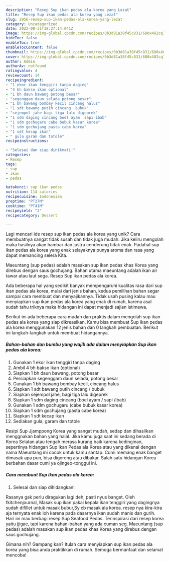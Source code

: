 ```yaml
---
description: "Resep Sup ikan pedas ala korea yang Lezat"
title: "Resep Sup ikan pedas ala korea yang Lezat"
slug: 2956-resep-sup-ikan-pedas-ala-korea-yang-lezat
category: Uncategorized
date: 2022-08-31T18:27:14.041Z
image: https://img-global.cpcdn.com/recipes/0b3d81a38f45c831/680x482cq70/sup-ikan-pedas-ala-korea-foto-resep-utama.jpg
hideToc: false
enableToc: true
enableTocContent: false
thumbnail: https://img-global.cpcdn.com/recipes/0b3d81a38f45c831/680x482cq70/sup-ikan-pedas-ala-korea-foto-resep-utama.jpg
cover: https://img-global.cpcdn.com/recipes/0b3d81a38f45c831/680x482cq70/sup-ikan-pedas-ala-korea-foto-resep-utama.jpg
author: Admin
authorAv: notfound
ratingvalue: 4
reviewcount: 14
recipeingredient:
- "1 ekor ikan tenggiri tanpa daging"
- "4 bh bakso ikan optional"
- "1 bh daun bawang potong besar"
- "segenggam daun selada potong besar"
- "1 bh bawang bombay kecil cincang halus"
- "1 sdt bawang putih cincang  bubuk"
- "sejempol jahe bagi tiga lalu digeprek"
- "1 sdm daging cincang boel ayam  sapi ibab"
- "1 sdm gochugaru cabe bubuk kasar korea"
- "1 sdm gochujang pasta cabe korea"
- "1 sdt kecap ikan"
- " gula garam dan totole"
recipeinstructions:

- "Selesai dan siap dinikmati!"
categories:
- Resep
tags:
- sup
- ikan
- pedas

katakunci: sup ikan pedas 
nutrition: 114 calories
recipecuisine: Indonesian
preptime: "PT27M"
cooktime: "PT41M"
recipeyield: "2"
recipecategory: Dessert

---
```





Lagi mencari ide resep sup ikan pedas ala korea yang unik? Cara membuatnya sangat tidak susah dan tidak juga mudah. Jika keliru mengolah maka hasilnya akan hambar dan justru cenderung tidak enak. Padahal sup ikan pedas ala korea yang enak selayaknya punya aroma dan rasa yang dapat memancing selera Kita.





Maeuntang (sup pedas) adalah masakan sup ikan pedas khas Korea yang direbus dengan saus gochujang. Bahan utama maeuntang adalah ikan air tawar atau laut sega. Resep Sup ikan pedas ala korea.

Ada beberapa hal yang sedikit banyak mempengaruhi kualitas rasa dari sup ikan pedas ala korea, mulai dari jenis bahan, kedua pemilihan bahan segar sampai cara membuat dan menyajikannya. Tidak usah pusing kalau mau menyiapkan sup ikan pedas ala korea yang enak di rumah, karena asal sudah tahu triknya maka hidangan ini dapat menjadi sajian istimewa.






Berikut ini ada beberapa cara mudah dan praktis dalam mengolah sup ikan pedas ala korea yang siap dikreasikan. Kamu bisa membuat Sup ikan pedas ala korea menggunakan 12 jenis bahan dan 0 langkah pembuatan. Berikut ini langkah-langkah untuk membuat hidangannya.

<!--inarticleads1-->

##### Bahan-bahan dan bumbu yang wajib ada dalam menyiapkan Sup ikan pedas ala korea:

1. Gunakan 1 ekor ikan tenggiri tanpa daging
1. Ambil 4 bh bakso ikan (optional)
1. Siapkan 1 bh daun bawang, potong besar
1. Persiapkan segenggam daun selada, potong besar
1. Gunakan 1 bh bawang bombay kecil, cincang halus
1. Siapkan 1 sdt bawang putih cincang / bubuk
1. Siapkan sejempol jahe, bagi tiga lalu digeprek
1. Siapkan 1 sdm daging cincang (boel ayam / sapi /ibab)
1. Gunakan 1 sdm gochugaru (cabe bubuk kasar korea)
1. Siapkan 1 sdm gochujang (pasta cabe korea)
1. Siapkan 1 sdt kecap ikan
1. Sediakan  gula, garam dan totole


Resipi Sup Jjamppong Korea yang sangat mudah, sedap dan dihasilkan menggnakan bahan yang halal. Jika kamu juga saat ini sedang berada di Korea Selatan atau tengah merasa kurang baik karena kedinginan, sepertinya hidangan Sup Ikan Pedas ala Korea atau yang dikenal dengan nama Maeuntang ini cocok untuk kamu santap. Cumi memang enak banget dimasak apa pun, bisa digoreng atau dibakar. Salah satu hidangan Korea berbahan dasar cumi ya ojingeo-tonggui ini. 

<!--inarticleads2-->

##### Cara membuat Sup ikan pedas ala korea:


1. Selesai dan siap dihidangkan!

Rasanya gak perlu diragukan lagi deh, pasti nyus banget. Oleh fkitchenjournal, Masak sup ikan pakai kepala ikan tenggiri yang dagingnya sudah difillet untuk masak bubur,Sy cb masak ala korea. resep nya kira-kira aja ternyata enak loh karena pada dasarnya ikan sudah manis dan gurih. Hari ini mau berbagi resep Sup Seafood Pedas. Terinspirasi dari resep korea yaitu jjigae, tapi karena bahan-bahan yang ada cuman seg. Maeuntang (sup pedas) adalah masakan sup ikan pedas khas Korea yang direbus dengan saus gochujang. 

Gimana nih? Gampang kan? Itulah cara menyiapkan sup ikan pedas ala korea yang bisa anda praktikkan di rumah. Semoga bermanfaat dan selamat mencoba!
